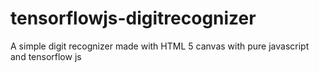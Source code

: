 # tensorflowjs-digitrecognizer
A simple digit recognizer made with HTML 5 canvas with pure javascript and tensorflow js 

